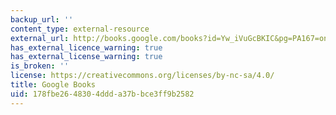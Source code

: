```yaml
---
backup_url: ''
content_type: external-resource
external_url: http://books.google.com/books?id=Yw_iVuGcBKIC&pg=PA167=onepage
has_external_licence_warning: true
has_external_license_warning: true
is_broken: ''
license: https://creativecommons.org/licenses/by-nc-sa/4.0/
title: Google Books
uid: 178fbe26-4830-4ddd-a37b-bce3ff9b2582
---
```

